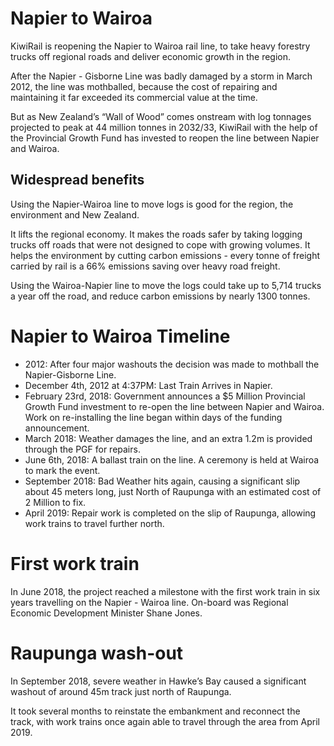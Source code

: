 # Napier to Wairoa
KiwiRail is reopening the Napier to Wairoa rail line, to take heavy forestry trucks off regional roads and deliver economic growth in the region.

After the Napier - Gisborne Line was badly damaged by a storm in March 2012, the line was mothballed, because the cost of repairing and maintaining it far exceeded its commercial value at the time.

But as New Zealand’s “Wall of Wood” comes onstream with log tonnages projected to peak at 44 million tonnes in 2032/33, KiwiRail with the help of the Provincial Growth Fund has invested to reopen the line between Napier and Wairoa.

## Widespread benefits
Using the Napier-Wairoa line to move logs is good for the region, the environment and New Zealand.

It lifts the regional economy. It makes the roads safer by taking logging trucks off roads that were not designed to cope with growing volumes. It helps the environment by cutting carbon emissions - every tonne of freight carried by rail is a 66% emissions saving over heavy road freight.

Using the Wairoa-Napier line to move the logs could take up to 5,714 trucks a year off the road, and reduce carbon emissions by nearly 1300 tonnes.

# Napier to Wairoa Timeline
 * 2012: After four major washouts the decision was made to mothball the Napier-Gisborne Line.
 * December 4th, 2012 at 4:37PM: Last Train Arrives in Napier.
 * February 23rd, 2018: Government announces a $5 Million Provincial Growth Fund investment to re-open the line between Napier and Wairoa. Work on re-installing the line began within days of the funding announcement.
 * March 2018: Weather damages the line, and an extra 1.2m is provided through the PGF for repairs.
 * June 6th, 2018: A ballast train on the line. A ceremony is held at Wairoa to mark the event.
 * September 2018: Bad Weather hits again, causing a significant slip about 45 meters long, just North of Raupunga with an estimated cost of 2 Million to fix.
 * April 2019: Repair work is completed on the slip of Raupunga, allowing work trains to travel further north.
 
# First work train
In June 2018, the project reached a milestone with the first work train in six years travelling on the Napier - Wairoa line. On-board was Regional Economic Development Minister Shane Jones.

# Raupunga wash-out
In September 2018, severe weather in Hawke’s Bay caused a significant washout of around 45m track just north of Raupunga.

It took several months to reinstate the embankment and reconnect the track, with work trains once again able to travel through the area from April 2019.

